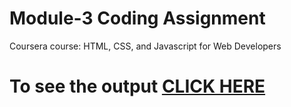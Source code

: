 

# Module-3 Coding Assignment

Coursera course: HTML, CSS, and Javascript for Web Developers

# To see the output [CLICK HERE](https://vsbrall143.github.io/Assignment3/)

